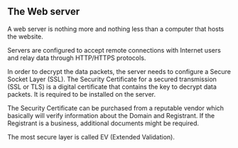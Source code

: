 ## The Web server

A web server is nothing more and nothing less than a computer that hosts the website.

Servers are configured to accept remote connections with Internet users and relay data through HTTP/HTTPS protocols.

In order to decrypt the data packets, the server needs to configure a Secure Socket Layer (SSL).
The Security Certificate for a secured transmission (SSL or TLS) is a digital certificate that contains the key to decrypt data packets. It is required to be installed on the server.

The Security Certificate can be purchased from a reputable vendor which basically will verify information about the Domain and Registrant. If the Registrant is a business, additional documents might be required.

The most secure layer is called EV (Extended Validation).
